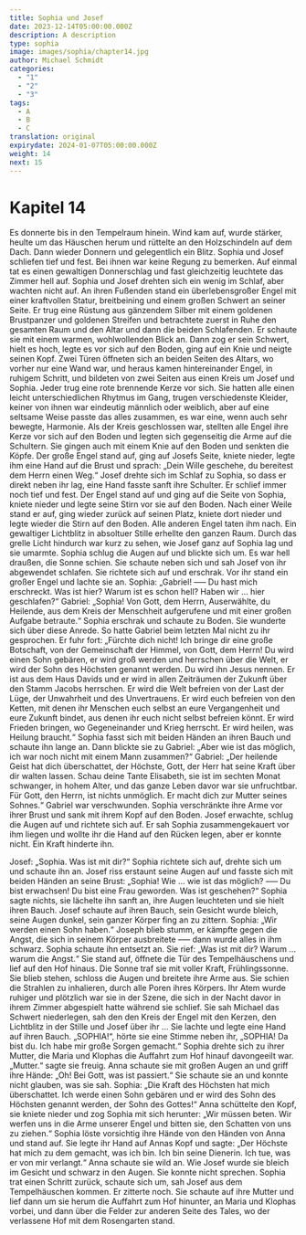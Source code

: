 ```yaml
---
title: Sophia und Josef
date: 2023-12-14T05:00:00.000Z
description: A description
type: sophia
image: images/sophia/chapter14.jpg
author: Michael Schmidt
categories:
  - "1"
  - "2"
  - "3"
tags:
  - A
  - B
  - C
translation: original
expirydate: 2024-01-07T05:00:00.000Z
weight: 14
next: 15
---
```


# Kapitel 14

Es donnerte bis in den Tempelraum hinein.
Wind kam auf, wurde stärker, heulte um das Häuschen herum und rüttelte an den Holzschindeln auf dem Dach.
Dann wieder Donnern und gelegentlich ein Blitz.
Sophia und Josef schliefen tief und fest.
Bei ihnen war keine Regung zu bemerken.
Auf einmal tat es einen gewaltigen Donnerschlag und fast gleichzeitig leuchtete das Zimmer hell auf.
Sophia und Josef drehten sich ein wenig im Schlaf, aber wachten nicht auf.
An ihren Fußenden stand ein überlebensgroßer Engel mit einer kraftvollen Statur, breitbeining und einem großen Schwert an seiner Seite.
Er trug eine Rüstung aus gänzendem Silber mit einem goldenen Brustpanzer und goldenen Streifen und betrachtete zuerst in Ruhe den gesamten Raum und den Altar und dann die beiden Schlafenden.
Er schaute sie mit einem warmen, wohlwollenden Blick an.
Dann zog er sein Schwert, hielt es hoch, legte es vor sich auf den Boden, ging auf ein Knie und neigte seinen Kopf.
Zwei Türen öffneten sich an beiden Seiten des Altars, wo vorher nur eine Wand war, und heraus kamen hintereinander Engel, in ruhigem Schritt, und bildeten von zwei Seiten aus einen Kreis um Josef und Sophia.
Jeder trug eine rote brennende Kerze vor sich.
Sie hatten alle einen leicht unterschiedlichen Rhytmus im Gang, trugen verschiedenste Kleider, keiner von ihnen war eindeutig männlich oder weiblich, aber auf eine seltsame Weise passte das alles zusammen, es war eine, wenn auch sehr bewegte, Harmonie.
Als der Kreis geschlossen war, stellten alle Engel ihre Kerze vor sich auf den Boden und legten sich gegenseitig die Arme auf die Schultern.
Sie gingen auch mit einem Knie auf den Boden und senkten die Köpfe.
Der große Engel stand auf, ging auf Josefs Seite, kniete nieder, legte ihm eine Hand auf die Brust und sprach: „Dein Wille geschehe, du bereitest dem Herrn einen Weg.“
Josef drehte sich im Schlaf zu Sophia, so dass er direkt neben ihr lag, eine Hand fasste sanft ihre Schulter.
Er schlief immer noch tief und fest.
Der Engel stand auf und ging auf die Seite von Sophia, kniete nieder und legte seine Stirn vor sie auf den Boden.
Nach einer Weile stand er auf, ging wieder zurück auf seinen Platz, kniete dort nieder und legte wieder die Stirn auf den Boden.
Alle anderen Engel taten ihm nach.
Ein gewaltiger Lichtblitz in absoltuer Stille erhellte den ganzen Raum.
Durch das grelle Licht hindurch war kurz zu sehen, wie Josef ganz auf Sophia lag und sie umarmte.
Sophia schlug die Augen auf und blickte sich um.
Es war hell draußen, die Sonne schien.
Sie schaute neben sich und sah Josef von ihr abgewendet schlafen.
Sie richtete sich auf und erschrak.
Vor ihr stand ein großer Engel und lachte sie an.
Sophia: „Gabriel! ––– Du hast mich erschreckt.
Was ist hier? Warum ist es schon hell? Haben wir ... hier geschlafen?“
Gabriel: „Sophia! Von Gott, dem Herrn, Auserwählte, du Heilende, aus dem Kreis der Menschheit aufgerufene und mit einer großen Aufgabe betraute.“
Sophia erschrak und schaute zu Boden.
Sie wunderte sich über diese Anrede.
So hatte Gabriel beim letzten Mal nicht zu ihr gesprochen.
Er fuhr fort: „Fürchte dich nicht! Ich bringe dir eine große Botschaft, von der Gemeinschaft der Himmel, von Gott, dem Herrn! Du wird einen Sohn gebären, er wird groß werden und herrschen über die Welt, er wird der Sohn des Höchsten genannt werden.
Du wird ihn Jesus nennen.
Er ist aus dem Haus Davids und er wird in allen Zeiträumen der Zukunft über den Stamm Jacobs herrschen.
Er wird die Welt befreien von der Last der Lüge, der Unwahrheit und des Unvertrauens.
Er wird euch befreien von den Ketten, mit denen ihr Menschen euch selbst an eure Vergangenheit und eure Zukunft bindet, aus denen ihr euch nicht selbst befreien könnt.
Er wird Frieden bringen, wo Gegeneinander und Krieg herrscht.
Er wird heilen, was Heilung braucht.“
Sophia fasst sich mit beiden Händen an ihren Bauch und schaute ihn lange an.
Dann blickte sie zu Gabriel: „Aber wie ist das möglich, ich war noch nicht mit einem Mann zusammen?“
Gabriel: „Der heilende Geist hat dich überschattet, der Höchste, Gott, der Herr hat seine Kraft über dir walten lassen.
Schau deine Tante Elisabeth, sie ist im sechten Monat schwanger, in hohem Alter, und das ganze Leben davor war sie unfruchtbar.
Für Gott, den Herrn, ist nichts unmöglich.
Er macht dich zur Mutter seines Sohnes.“
Gabriel war verschwunden.
Sophia verschränkte ihre Arme vor ihrer Brust und sank mit ihrem Kopf auf den Boden.
Josef erwachte, schlug die Augen auf und richtete sich auf.
Er sah Sophia zusammengekauert vor ihm liegen und wollte ihr die Hand auf den Rücken legen, aber er konnte nicht.
Ein Kraft hinderte ihn.

Josef: „Sophia.
Was ist mit dir?“
Sophia richtete sich auf, drehte sich um und schaute ihn an.
Josef riss erstaunt seine Augen auf und fasste sich mit beiden Händen an seine Brust: „Sophia! Wie ... wie ist das möglich? ––– Du bist erwachsen! Du bist eine Frau geworden.
Was ist geschehen?“
Sophia sagte nichts, sie lächelte ihn sanft an, ihre Augen leuchteten und sie hielt ihren Bauch.
Josef schaute auf ihren Bauch, sein Gesicht wurde bleich, seine Augen dunkel, sein ganzer Körper fing an zu zittern.
Sophia: „Wir werden einen Sohn haben.“
Joseph blieb stumm, er kämpfte gegen die Angst, die sich in seinem Körper ausbreitete ––– dann wurde alles in ihm schwarz.
Sophia schaute ihn entsetzt an.
Sie rief: „Was ist mit dir? Warum ... warum die Angst.“
Sie stand auf, öffnete die Tür des Tempelhäuschens und lief auf den Hof hinaus.
Die Sonne traf sie mit voller Kraft, Frühlingssonne.
Sie blieb stehen, schloss die Augen und breitete ihre Arme aus.
Sie schien die Strahlen zu inhalieren, durch alle Poren ihres Körpers.
Ihr Atem wurde ruhiger und plötzlich war sie in der Szene, die sich in der Nacht davor in ihrem Zimmer abgespielt hatte während sie schlief.
Sie sah Michael das Schwert niederlegen, sah den den Kreis der Engel mit den Kerzen, den Lichtblitz in der Stille und Josef über ihr ... Sie lachte und legte eine Hand auf ihren Bauch.
„SOPHIA!“, hörte sie eine Stimme neben ihr, „SOPHIA! Da bist du.
Ich habe mir große Sorgen gemacht.“
Sophia drehte sich zu ihrer Mutter, die Maria und Klophas die Auffahrt zum Hof hinauf davongeeilt war.
„Mutter.“
sagte sie freuig.
Anna schaute sie mit großen Augen an und griff ihre Hände: „Oh! Bei Gott, was ist passiert.“
Sie schaute sie an und konnte nicht glauben, was sie sah.
Sophia: „Die Kraft des Höchsten hat mich überschattet.
Ich werde einen Sohn gebären und er wird des Sohn des Höchsten genannt werden, der Sohn des Gottes!“
Anna schüttelte den Kopf, sie kniete nieder und zog Sophia mit sich herunter: „Wir müssen beten.
Wir werfen uns in die Arme unserer Engel und bitten sie, den Schatten von uns zu ziehen.“
Sophia löste vorsichtig ihre Hände von den Händen von Anna und stand auf.
Sie legte ihr Hand auf Annas Kopf und sagte: „Der Höchste hat mich zu dem gemacht, was ich bin.
Ich bin seine Dienerin.
Ich tue, was er von mir verlangt.“
Anna schaute sie wild an.
Wie Josef wurde sie bleich im Gesicht und schwarz in den Augen.
Sie konnte nicht sprechen.
Sophia trat einen Schritt zurück, schaute sich um, sah Josef aus dem Tempelhäuschen kommen.
Er zitterte noch.
Sie schaute auf ihre Mutter und lief dann um sie herum die Auffahrt zum Hof hinunter, an Maria und Klophas vorbei, und dann über die Felder zur anderen Seite des Tales, wo der verlassene Hof mit dem Rosengarten stand.
